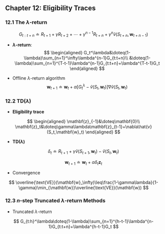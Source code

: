 ## Chapter 12: Eligibility Traces

### 12.1 The $\lambda$-return

$$
G_{t:t+n}\doteq R_{t+1}+\gamma R_{t+2}+\cdots+\gamma^{n-1}R_{t+n}+\gamma^n\hat{v}(S_{t+n},\mathbf{w}_{t+n-1})
$$

- **$\lambda$-return**:
  $$
  \begin{aligned}
  G_t^\lambda&\doteq(1-\lambda)\sum_{n=1}^\infty\lambda^{n-1}G_{t:t+n}\\
  &\doteq(1-\lambda)\sum_{n=1}^{T-t-1}\lambda^{n-1}G_{t:t+n}+\lambda^{T-t-1}G_t
  \end{aligned}
  $$

- Offline $\lambda$-return algorithm 
  $$
  \mathbf{w}_{t+1}\doteq\mathbf{w}_t+\alpha[G_t^\lambda-\hat{v}(S_t,\mathbf{w}_t)]\nabla\hat{v}(S_t,\mathbf{w}_t)
  $$


### 12.2 TD($\lambda$)

- **Eligibility trace**

$$
\begin{aligned}
\mathbf{z}_{-1}&\doteq\mathbf{0}\\
\mathbf{z}_t&\doteq\gamma\lambda\mathbf{z}_{t-1}+\nabla\hat{v}(S_t,\mathbf{w}_t)
\end{aligned}
$$

- **TD($\lambda$)**

$$
\delta_t\doteq R_{t+1}+\gamma\hat{v}(S_{t+1},\mathbf{w}_t)-\hat{v}(S_t,\mathbf{w}_t)
$$

$$
\mathbf{w}_{t+1}\doteq\mathbf{w}_t+\alpha\delta_t\mathbf{z}_t
$$

- Convergence

$$
\overline{\text{VE}}(\mathbf{w}_\infty)\leq\frac{1-\gamma\lambda}{1-\gamma}\min_{\mathbf{w}}\overline{\text{VE}}(\mathbf{w})
$$

### 12.3 $n$-step Truncated $\lambda$-return Methods

- Truncated $\lambda$-return

$$
G_{t:h}^\lambda\doteq(1-\lambda)\sum_{n=1}^{h-t-1}\lambda^{n-1}G_{t:t+n}+\lambda^{h-t-1}G_t
$$

